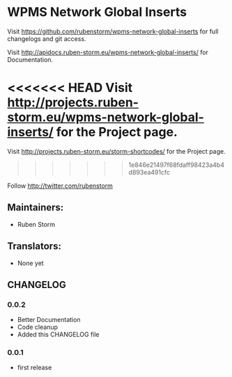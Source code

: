 WPMS Network Global Inserts
===============

Visit https://github.com/rubenstorm/wpms-network-global-inserts for full changelogs and git access.

Visit http://apidocs.ruben-storm.eu/wpms-network-global-inserts/ for Documentation.

<<<<<<< HEAD
Visit http://projects.ruben-storm.eu/wpms-network-global-inserts/ for the Project page.
=======
Visit http://projects.ruben-storm.eu/storm-shortcodes/ for the Project page.
>>>>>>> 1e846e21497f68fdaff98423a4b4d893ea491cfc

Follow http://twitter.com/rubenstorm 

Maintainers:
------------
* Ruben Storm


Translators:
------------
* None yet


CHANGELOG
---------

### 0.0.2
* Better Documentation
* Code cleanup
* Added this CHANGELOG file

### 0.0.1
* first release